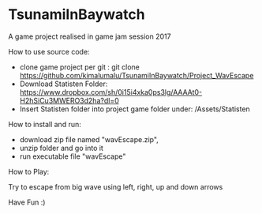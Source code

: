 # TsunamiInBaywatch
A game project realised in game jam session 2017

How to use source code:

- clone game project per git : git clone https://github.com/kimalumalu/TsunamiInBaywatch/Project_WavEscape
- Download Statisten Folder: https://www.dropbox.com/sh/0i15i4xka0ps3lg/AAAAt0-H2hSiCu3MWERO3d2ha?dl=0
- Insert Statisten folder into project game folder under: <PATH-TO-GIT-CHECKOUT>/Assets/Statisten

How to install and run:
- download zip file named "wavEscape.zip", 
- unzip folder and go into it
- run executable file "wavEscape"

How to Play:

Try to escape from big wave using left, right, up and down arrows

Have Fun :)
